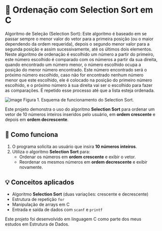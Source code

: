 # 🧮 Ordenação com Selection Sort em C

   Algoritmo de Seleção (Selection Sort): Este algoritmo é baseado em se passar sempre o menor valor do vetor para a primeira posição (ou o maior dependendo da ordem requerida), depois o segundo menor valor para a segunda posição e assim sucessivamente, até os últimos dois elementos.
   Neste algoritmo de ordenação é escolhido um número a partir do primeiro, este número escolhido é comparado com os números a partir da sua direita, quando encontrado um número menor, o número escolhido ocupa a posição do menor número encontrado. Este número encontrado será o próximo número escolhido, caso não for encontrado nenhum número menor que este escolhido, ele é colocado na posição do primeiro número escolhido, e o próximo número à sua direita vai ser o escolhido para fazer as comparações. É repetido esse processo até que a lista esteja ordenada.
   
   ![image](https://github.com/user-attachments/assets/d16f3c6c-7e49-44cd-8a98-59c69bd4786d)
   Figura 1. Esquema de funcionamento do Selection Sort.

Este projeto demonstra o uso do algoritmo **Selection Sort** para ordenar um vetor de 10 números inteiros inseridos pelo usuário, em **ordem crescente** e depois em **ordem decrescente**.

## 🔁 Como funciona

1. O programa solicita ao usuário que insira **10 números inteiros**.
2. Utiliza o algoritmo **Selection Sort** para:
   - Ordenar os números em **ordem crescente** e exibir o vetor.
   - Reordenar os mesmos números em **ordem decrescente** e exibir novamente.

## 💡 Conceitos aplicados

- Algoritmo **Selection Sort** (duas variações: crescente e decrescente)
- Estrutura de repetição `for`
- Manipulação de arrays em C
- Entrada e saída de dados com `scanf` e `printf`

Este projeto foi desenvolvido em linguagem C como parte dos meus estudos em Estrutura de Dados.
